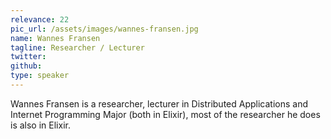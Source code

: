 ```yaml
---
relevance: 22
pic_url: /assets/images/wannes-fransen.jpg
name: Wannes Fransen
tagline: Researcher / Lecturer
twitter:
github:
type: speaker
---
```


<p>Wannes Fransen is a researcher, lecturer in Distributed Applications and Internet Programming Major (both in Elixir), most of the researcher he does is also in Elixir. </p>

